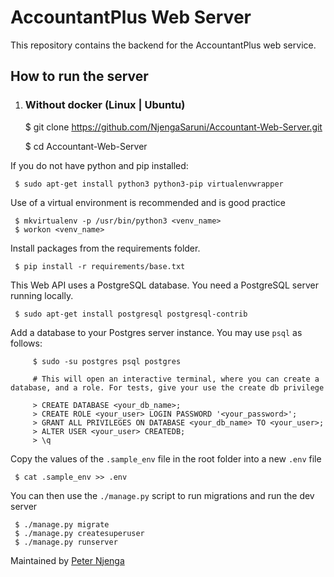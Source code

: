 # AccountantPlus Web Server

This repository contains the backend for the AccountantPlus web service. 

## How to run the server
1. ### Without docker (Linux | Ubuntu)


     
     $ git clone https://github.com/NjengaSaruni/Accountant-Web-Server.git
    
     $ cd Accountant-Web-Server    
    
 If you do not have python and pip installed:
 
     $ sudo apt-get install python3 python3-pip virtualenvwrapper
     
 Use of a virtual environment is recommended and is good practice
     
     $ mkvirtualenv -p /usr/bin/python3 <venv_name>
     $ workon <venv_name>
 
 Install packages from the requirements folder.
     
     $ pip install -r requirements/base.txt
     
 This Web API uses a PostgreSQL database. You need a PostgreSQL server running locally.
     
     $ sudo apt-get install postgresql postgresql-contrib
     
 Add a database to your Postgres server instance. You may use `psql` as follows:
 
         $ sudo -su postgres psql postgres
     
         # This will open an interactive terminal, where you can create a database, and a role. For tests, give your use the create db privilege
        
         > CREATE DATABASE <your_db_name>;
         > CREATE ROLE <your_user> LOGIN PASSWORD '<your_password>';
         > GRANT ALL PRIVILEGES ON DATABASE <your_db_name> TO <your_user>;
         > ALTER USER <your_user> CREATEDB;
         > \q
     

 Copy the values of the `.sample_env` file in the root folder into a new `.env` file
      
     $ cat .sample_env >> .env
     
 You can then use the `./manage.py` script to run migrations and run the dev server
 
     $ ./manage.py migrate
     $ ./manage.py createsuperuser
     $ ./manage.py runserver
     
 Maintained by [Peter Njenga](https://twitter.com/NjengaSaruni)